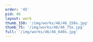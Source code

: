 ```yaml
---
order: '45'
pid: 46
layout: work
thumb_150: '/img/works/46/46_150x.jpg'
thumb_75: '/img/works/46/46_75x.jpg'
full: '/img/works/46/46_640x.jpg'
---
```

